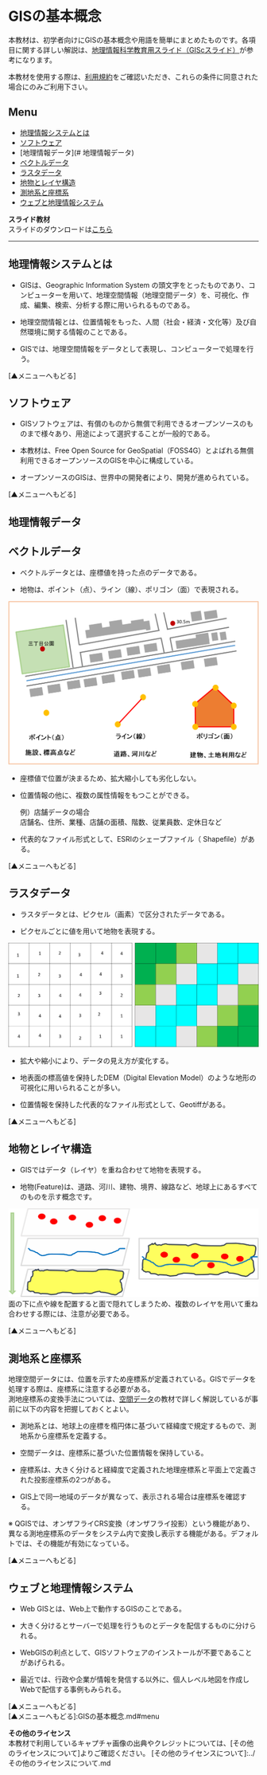 # GISの基本概念
本教材は、初学者向けにGISの基本概念や用語を簡単にまとめたものです。各項目に関する詳しい解説は、[地理情報科学教育用スライド（GIScスライド）]が参考になります。  

本教材を使用する際は、[利用規約]をご確認いただき、これらの条件に同意された場合にのみご利用下さい。


[地理情報科学教育用スライド（GIScスライド）]:http://curricula.csis.u-tokyo.ac.jp/slide/2.html
[利用規約]:../../../master/利用規約.md

**Menu**
------
- [地理情報システムとは](#地理情報システムとは)
- [ソフトウェア](#ソフトウェア)
- [地理情報データ](# 地理情報データ)
- [ベクトルデータ](#ベクトルデータ)
- [ラスタデータ](#ラスタデータ)
- [地物とレイヤ構造](#地物とレイヤ構造)
- [測地系と座標系](#測地系と座標系)
- [ウェブと地理情報システム](#ウェブと地理情報システム)


**スライド教材**  
スライドのダウンロードは[こちら](../../../../raw/master/GISオープン教材/01_GISの基本概念/GISの基本概念.pptx)

----------
## <a name="地理情報システムとは"></a>地理情報システムとは

- GISは、Geographic Information System の頭文字をとったものであり、コンピューターを用いて、地理空間情報（地理空間データ）を、可視化、作成、編集、検索、分析する際に用いられるものである。

- 地理空間情報とは、位置情報をもった、人間（社会・経済・文化等）及び自然環境に関する情報のことである。

- GISでは、地理空間情報をデータとして表現し、コンピューターで処理を行う。

[▲メニューへもどる]  

## <a name="ソフトウェア"></a>ソフトウェア

- GISソフトウェアは、有償のものから無償で利用できるオープンソースのものまで様々あり、用途によって選択することが一般的である。

- 本教材は、Free Open Source for GeoSpatial（FOSS4G）とよばれる無償利用できるオープンソースのGISを中心に構成している。

- オープンソースのGISは、世界中の開発者により、開発が進められている。

[▲メニューへもどる]  

## 地理情報データ



## <a name="ベクトルデータ"></a>ベクトルデータ

- ベクトルデータとは、座標値を持った点のデータである。

- 地物は、ポイント（点）、ライン（線）、ポリゴン（面）で表現される。

![vector](pic/pic1-1.png)

- 座標値で位置が決まるため、拡大縮小しても劣化しない。

- 位置情報の他に、複数の属性情報をもつことができる。

  例）店舗データの場合  
  店舗名、住所、業種、店舗の面積、階数、従業員数、定休日など

- 代表的なファイル形式として、ESRIのシェープファイル（ Shapefile）がある。

[▲メニューへもどる]  

## <a name="ラスタデータ"></a>ラスタデータ

- ラスタデータとは、ピクセル（画素）で区分されたデータである。

- ピクセルごとに値を用いて地物を表現する。

![vector](pic/pic1-2.png)

- 拡大や縮小により、データの見え方が変化する。

- 地表面の標高値を保持したDEM（Digital Elevation Model）のような地形の可視化に用いられることが多い。

- 位置情報を保持した代表的なファイル形式として、Geotiffがある。

[▲メニューへもどる]  

## <a name="地物とレイヤ構造"></a>地物とレイヤ構造

- GISではデータ（レイヤ）を重ね合わせて地物を表現する。

- 地物(Feature)は、道路、河川、建物、境界、線路など、地球上にあるすべてのものを示す概念です。

![vector](pic/pic1-3.png)  
面の下に点や線を配置すると面で隠れてしまうため、複数のレイヤを用いて重ね合わせする際には、注意が必要である。

[▲メニューへもどる]  

## <a name="測地系と座標系"></a>測地系と座標系
地理空間データには、位置を示すため座標系が定義されている。GISでデータを処理する際は、座標系に注意する必要がある。  
測地座標系の変換手法については、[空間データ](../08_空間データ/空間データ.md)の教材で詳しく解説しているが事前に以下の内容を把握しておくとよい。  

- 測地系とは、地球上の座標を楕円体に基づいて経緯度で規定するもので、測地系から座標系を定義する。

- 空間データは、座標系に基づいた位置情報を保持している。

- 座標系は、大きく分けると経緯度で定義された地理座標系と平面上で定義された投影座標系の2つがある。

- GIS上で同一地域のデータが異なって、表示される場合は座標系を確認する。


※ QGISでは、オンザフライCRS変換（オンザフライ投影）という機能があり、異なる測地座標系のデータをシステム内で変換し表示する機能がある。デフォルトでは、その機能が有効になっている。  

[▲メニューへもどる]  

## <a name="ウェブと地理情報システム"></a>ウェブと地理情報システム

- Web GISとは、Web上で動作するGISのことである。

- 大きく分けるとサーバーで処理を行うものとデータを配信するものに分けられる。

- WebGISの利点として、GISソフトウェアのインストールが不要であることがあげられる。

- 最近では、行政や企業が情報を発信する以外に、個人レベル地図を作成しWebで配信する事例もみられる。

[▲メニューへもどる]  
[▲メニューへもどる]:GISの基本概念.md#menu



**その他のライセンス**  
本教材で利用しているキャプチャ画像の出典やクレジットについては、[その他のライセンスについて]よりご確認ください。
[その他のライセンスについて]:../その他のライセンスについて.md
